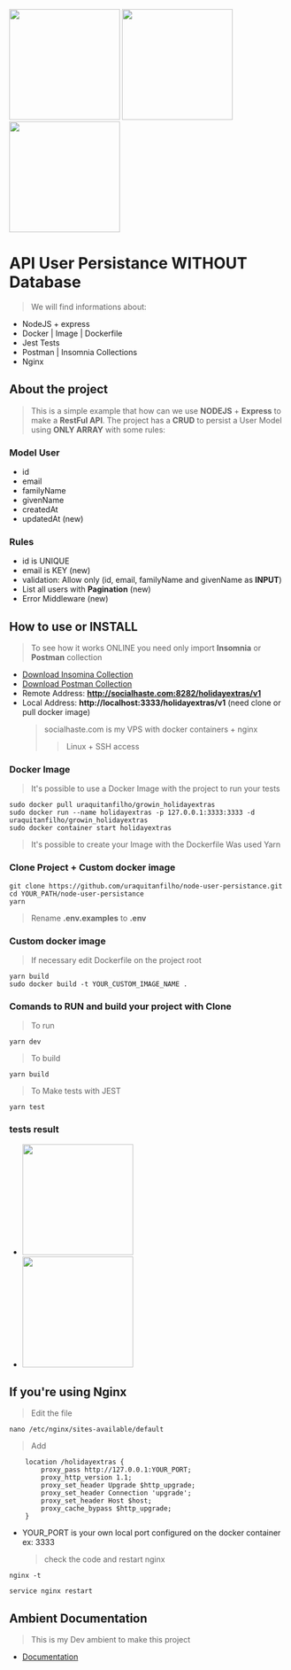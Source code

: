 <img src="https://nodejs.org/static/images/logos/nodejs-new-pantone-black.png" width="200" hight="190" />
<a href="https://growin.com"><img src="https://www.growin.com/wp-content/themes/growin-1.11a/img/growin-logo.png" width="200" hight="190" /></a>
<a href="https://holidayextras.co.uk"><img src="http://www.urakombat.com/growin/holidayextras.png" width="200" hight="190" /></a>

# API User Persistance WITHOUT Database

> We will find informations about:

- NodeJS + express
- Docker | Image | Dockerfile
- Jest Tests
- Postman | Insomnia Collections
- Nginx

## About the project

> This is a simple example that how can we use **NODEJS** + **Express** to make a **RestFul API**.
> The project has a **CRUD** to persist a User Model using **ONLY ARRAY** with some rules:

### Model User

- id
- email
- familyName
- givenName
- createdAt
- updatedAt (new)

### Rules

- id is UNIQUE
- email is KEY (new)
- validation: Allow only (id, email, familyName and givenName as **INPUT**)
- List all users with **Pagination** (new)
- Error Middleware (new)

## How to use or INSTALL

> To see how it works ONLINE you need only import **Insomnia** or **Postman** collection

- [Download Insomina Collection](http://www.urakombat.com/growin/Insomnia_2019-07-27.json)
- [Download Postman Collection](http://www.urakombat.com/growin/postman_2019-07-27.json)
- Remote Address: **http://socialhaste.com:8282/holidayextras/v1**
- Local Address: **http://localhost:3333/holidayextras/v1** (need clone or pull docker image)
  > socialhaste.com is my VPS with docker containers + nginx
  >
  > > Linux + SSH access

### Docker Image

> It's possible to use a Docker Image with the project to run your tests

```shell
sudo docker pull uraquitanfilho/growin_holidayextras
sudo docker run --name holidayextras -p 127.0.0.1:3333:3333 -d uraquitanfilho/growin_holidayextras
sudo docker container start holidayextras
```

> It's possible to create your Image with the Dockerfile
> Was used Yarn

### Clone Project + Custom docker image

```shell
git clone https://github.com/uraquitanfilho/node-user-persistance.git
cd YOUR_PATH/node-user-persistance
yarn
```

> Rename **.env.examples** to **.env**

### Custom docker image

> If necessary edit Dockerfile on the project root

```shell
yarn build
sudo docker build -t YOUR_CUSTOM_IMAGE_NAME .
```

### Comands to RUN and build your project with Clone

> To run

```shell
yarn dev
```

> To build

```shell
yarn build
```

> To Make tests with JEST

```shell
yarn test
```

### tests result

- <img src="http://www.urakombat.com/growin/jest.png" width="200" hight="190" />
- <img src="http://www.urakombat.com/growin/jest_html.png" width="200" hight="190" />

## If you're using Nginx

> Edit the file

```shell
nano /etc/nginx/sites-available/default
```

> Add

```shell
    location /holidayextras {
        proxy_pass http://127.0.0.1:YOUR_PORT;
        proxy_http_version 1.1;
        proxy_set_header Upgrade $http_upgrade;
        proxy_set_header Connection 'upgrade';
        proxy_set_header Host $host;
        proxy_cache_bypass $http_upgrade;
    }

```

- YOUR_PORT is your own local port configured on the docker container ex: 3333
  > check the code and restart nginx

```shell
nginx -t

service nginx restart
```

## Ambient Documentation

> This is my Dev ambient to make this project

- [Documentation](https://github.com/uraquitanfilho/nodejsDocs)
